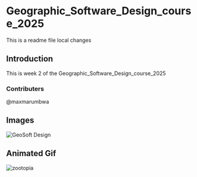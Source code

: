 # Geographic_Software_Design_course_2025

This is a readme file
local changes

## Introduction
This is week 2 of the Geographic_Software_Design_course_2025

### Contributers
@maxmarumbwa

## Images
![GeoSoft Design](https://assets.gishub.org/images/geosoft-design.webp)

## Animated Gif
![zootopia](https://i.imgur.com/ZBwwcjo.gif)